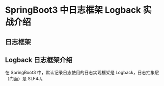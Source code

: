 # SpringBoot3 中日志框架 Logback 实战介绍

## 日志框架



## Logback 日志框架介绍

在 SpringBoot3 中，默认记录日志使用的日志实现框架是 Logback，日志抽象层（门面）是 SLF4J。

